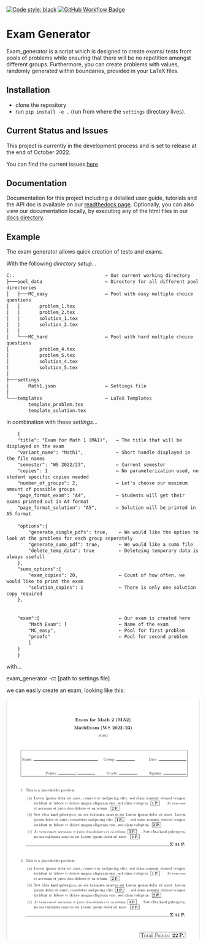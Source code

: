 [![Code style: black](https://img.shields.io/badge/code%20style-black-000000.svg)](https://github.com/psf/black)
[![GitHub Workflow Badge](https://github.com/TUD-RST/examgenerator/actions/workflows/python-app.yml/badge.svg)](https://github.com/TUD-RST/examgenerator/actions)

# Exam Generator

Exam_generator is a script which is designed to create exams/ tests from 
pools of problems while ensuring that there will be no repetition amongst
different groups. Furthermore, you can create problems with values, randomly generated within
boundaries, provided in your LaTeX files.

## Installation


- clone the repository
- run `pip install -e .` (run from where the `settings` directory lives).

## Current Status and Issues

This project is currently in the development process and is set to release at the end of October 2022.

You can find the current issues [here](https://github.com/TUD-RST/examgenerator/issues)

## Documentation

Documentation for this project including a detailed user guide, tutorials and the API doc is available
on our [readthedocs page](https://exam-generator.readthedocs.io/en/latest/userdoc.html).
Optionally, you can also view our documentation locally, by executing any of the html files in our [docs directory](https://github.com/TUD-RST/examgenerator/tree/main/docs/build/html).

## Example

The exam generator allows quick creation of tests and exams.

With the following *directory setup*...

    C:.                                 ← Our current working directory                  
    ├───pool_data                       ← Directory for all different pool directories                
    │   ├───MC_easy                     ← Pool with easy multiple choice questions
    │   │       problem_1.tex
    │   │       problem_2.tex
    │   │       solution_1.tex
    │   │       solution_2.tex
    │   │
    │   └───MC_hard                     ← Pool with hard multiple choice questions
    │           problem_4.tex
    │           problem_5.tex
    │           solution_4.tex
    │           solution_5.tex 
    │
    ├───settings                        
    │       Math1.json                  ← Settings file 
    │
    └───templates                       ← LaTeX Templates
            template_problem.tex
            template_solution.tex 

in combination with these *settings*...

```
    {            
    "title": "Exam for Math 1 (MA1)",   ← The title that will be displayed on the exam
    "variant_name": "Math1",            ← Short handle displayed in the file names
    "semester": "WS 2022/23",           ← Current semester
    "copies": 1                         ← No parameterization used, no student specific copies needed
    "number_of_groups": 2,              ← Let's choose our maximum amount of possible groups                   
    "page_format_exam": "A4",           ← Students will get their exams printed out in A4 format      
    "page_format_solution": "A5",       ← Solution will be printed in A5 format

    "options":{
        "generate_single_pdfs": true,    ← We would like the option to look at the problems for each group seperately
        "generate_sumo_pdf": true,       ← We would like a sumo file
        "delete_temp_data": true         ← Deleteing temporary data is always usefull
    },
    "sumo_options":{                           
        "exam_copies": 20,               ← Count of how often, we would like to print the exam
        "solution_copies": 1             ← There is only one solution copy required
    },


    "exam":{                             ← Our exam is created here
        "Math Exam": [                   ← Name of the exam
        "MC_easy",                       ← Pool for first problem
        "proofs"                         ← Pool for second problem
        ]
    }
    }
```
with...

exam_generator -ct [path to settings file]

we can easily create an exam, looking like this:

![Problem](./docs/readme/problem.png)



